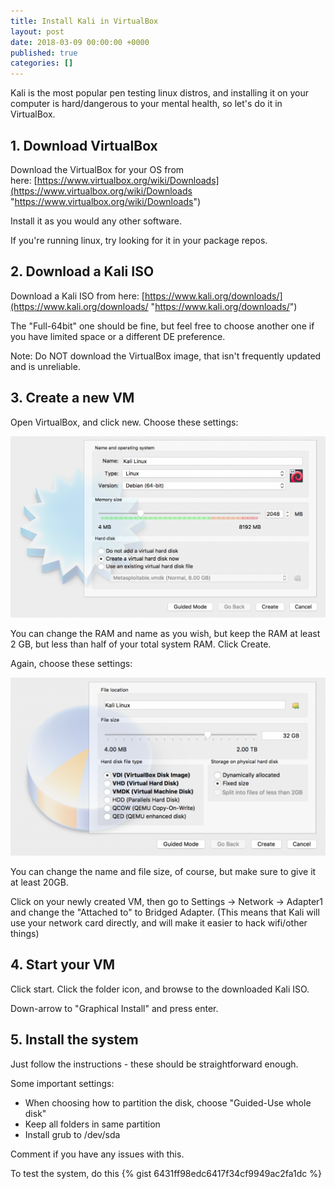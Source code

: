 ```yaml
---
title: Install Kali in VirtualBox
layout: post
date: 2018-03-09 00:00:00 +0000
published: true
categories: []
---
```

Kali is the most popular pen testing linux distros, and installing it on your computer is hard/dangerous to your mental health, so let's do it in VirtualBox.

## 1. Download VirtualBox

Download the VirtualBox for your OS from here: [https://www.virtualbox.org/wiki/Downloads](https://www.virtualbox.org/wiki/Downloads "https://www.virtualbox.org/wiki/Downloads")

Install it as you would any other software.

If you're running linux, try looking for it in your package repos.

## 2. Download a Kali ISO

Download a Kali ISO from here: [https://www.kali.org/downloads/](https://www.kali.org/downloads/ "https://www.kali.org/downloads/")

The "Full-64bit" one should be fine, but feel free to choose another one if you have limited space or a different DE preference.

Note: Do NOT download the VirtualBox image, that isn't frequently updated and is unreliable.

## 3. Create a new VM

Open VirtualBox, and click new. Choose these settings:

![](/media/VM-create-1024x591.png)

You can change the RAM and name as you wish, but keep the RAM at least 2 GB, but less than half of your total system RAM. Click Create.

Again, choose these settings:

![](/media/Disk-create-1024x578.png)

You can change the name and file size, of course, but make sure to give it at least 20GB.

Click on your newly created VM, then go to Settings -> Network -> Adapter1 and change the "Attached to" to Bridged Adapter. (This means that Kali will use your network card directly, and will make it easier to hack wifi/other things)

## 4. Start your VM

Click start. Click the folder icon, and browse to the downloaded Kali ISO.

Down-arrow to "Graphical Install" and press enter.

## 5. Install the system

Just follow the instructions - these should be straightforward enough.

Some important settings:

* When choosing how to partition the disk, choose "Guided-Use whole disk"
* Keep all folders in same partition
* Install grub to /dev/sda

Comment if you have any issues with this.

To test the system, do this {% gist 6431ff98edc6417f34cf9949ac2fa1dc %}